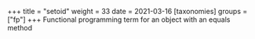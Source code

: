 +++
title = "setoid"
weight = 33
date = 2021-03-16
[taxonomies]
groups = ["fp"]
+++
Functional programming term for an object with an equals method

